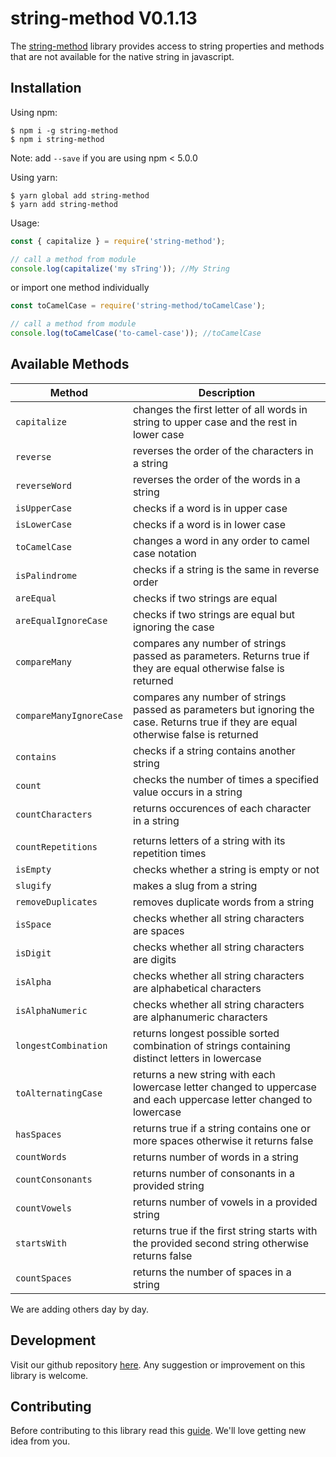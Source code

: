 # string-method V0.1.13

The [string-method](https://github.com/oreste-abizera/string-method) library provides access to string properties and methods that are not available for the native string in javascript.

## Installation

Using npm:

```shell
$ npm i -g string-method
$ npm i string-method
```

Note: add `--save` if you are using npm < 5.0.0

Using yarn:

```shell
$ yarn global add string-method
$ yarn add string-method
```

Usage:

```js
const { capitalize } = require('string-method');

// call a method from module
console.log(capitalize('my sTring')); //My String
```

or import one method individually

```js
const toCamelCase = require('string-method/toCamelCase');

// call a method from module
console.log(toCamelCase('to-camel-case')); //toCamelCase
```

## Available Methods

| Method                  | Description                                                                                                                           |
| ----------------------- | ------------------------------------------------------------------------------------------------------------------------------------- |
| `capitalize`            | changes the first letter of all words in string to upper case and the rest in lower case                                              |
| `reverse`               | reverses the order of the characters in a string                                                                                      |
| `reverseWord`           | reverses the order of the words in a string                                                                                           |
| `isUpperCase`           | checks if a word is in upper case                                                                                                     |
| `isLowerCase`           | checks if a word is in lower case                                                                                                     |
| `toCamelCase`           | changes a word in any order to camel case notation                                                                                    |
| `isPalindrome`          | checks if a string is the same in reverse order                                                                                       |
| `areEqual`              | checks if two strings are equal                                                                                                       |
| `areEqualIgnoreCase`    | checks if two strings are equal but ignoring the case                                                                                 |
| `compareMany`           | compares any number of strings passed as parameters. Returns true if they are equal otherwise false is returned                       |
| `compareManyIgnoreCase` | compares any number of strings passed as parameters but ignoring the case. Returns true if they are equal otherwise false is returned |
| `contains`              | checks if a string contains another string                                                                                            |
| `count`                 | checks the number of times a specified value occurs in a string                                                                       |
| `countCharacters`       | returns occurences of each character in a string                                                                                      |
|                         |
| `countRepetitions`      | returns letters of a string with its repetition times                                                                                 |
| `isEmpty`               | checks whether a string is empty or not                                                                                               |
| `slugify`               | makes a slug from a string                                                                                                            |
| `removeDuplicates`      | removes duplicate words from a string                                                                                                 |
| `isSpace`               | checks whether all string characters are spaces                                                                                       |
| `isDigit`               | checks whether all string characters are digits                                                                                       |
| `isAlpha`               | checks whether all string characters are alphabetical characters                                                                      |
| `isAlphaNumeric`        | checks whether all string characters are alphanumeric characters                                                                      |
| `longestCombination`    | returns longest possible sorted combination of strings containing distinct letters in lowercase                                       |
| `toAlternatingCase`     | returns a new string with each lowercase letter changed to uppercase and each uppercase letter changed to lowercase                   |
| `hasSpaces`             | returns true if a string contains one or more spaces otherwise it returns false                                                       |
| `countWords`            | returns number of words in a string                                                                                                   |
| `countConsonants`       | returns number of consonants in a provided string                                                                                     |
| `countVowels`           | returns number of vowels in a provided string                                                                                         |
| `startsWith`            | returns true if the first string starts with the provided second string otherwise returns false                                       |
| `countSpaces`           | returns the number of spaces in a string                                                                                              |

We are adding others day by day.

## Development

Visit our github repository [here](https://github.com/oreste-abizera/string-method). Any suggestion or improvement on this library is welcome.

## Contributing

Before contributing to this library read this [guide](https://github.com/oreste-abizera/string-method/blob/main/CONTRIBUTING.md). We'll love getting new idea from you.

